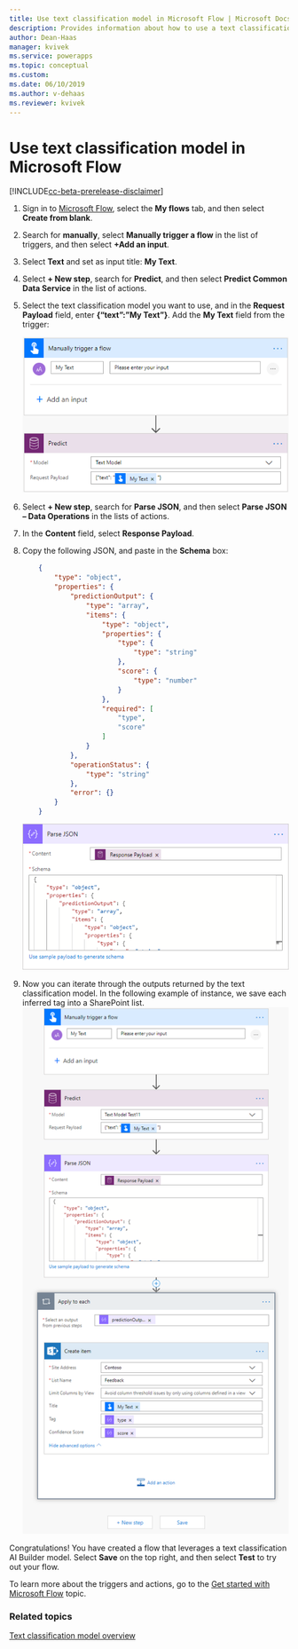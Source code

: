 ```yaml
---
title: Use text classification model in Microsoft Flow | Microsoft Docs
description: Provides information about how to use a text classification model in Microsoft Flow.
author: Dean-Haas
manager: kvivek
ms.service: powerapps
ms.topic: conceptual
ms.custom: 
ms.date: 06/10/2019
ms.author: v-dehaas
ms.reviewer: kvivek
---
```


# Use text classification model in Microsoft Flow

[!INCLUDE[cc-beta-prerelease-disclaimer](./includes/cc-beta-prerelease-disclaimer.md)]

1.	Sign in to [Microsoft Flow](https://flow.microsoft.com/), select the **My flows** tab, and then select **Create from blank**.
2.	Search for **manually**, select **Manually trigger a flow** in the list of triggers, and then select **+Add an input**.
3.	Select **Text** and set as input title: **My Text**.
4.	Select **+ New step**, search for **Predict**, and then select **Predict Common Data Service** in the list of actions.
5.	Select the text classification model you want to use, and in the **Request Payload** field, enter **{“text”:”My Text”}**. Add the **My Text** field from the trigger: 
   
    ![Trigger a flow screen](media/trigger-flow.png "trigger a flow screen")
 
6.	Select **+ New step**, search for **Parse JSON**, and then select **Parse JSON – Data Operations** in the lists of actions.
7.	In the **Content** field, select **Response Payload**.
8.	Copy the following JSON, and paste in the **Schema** box:

    ```json
        {
            "type": "object",
            "properties": {
                "predictionOutput": {
                    "type": "array",
                    "items": {
                        "type": "object",
                        "properties": {
                            "type": {
                                "type": "string"
                            },
                            "score": {
                                "type": "number"
                            }
                        },
                        "required": [
                            "type",
                            "score"
                        ]
                    }
                },
                "operationStatus": {
                    "type": "string"
                },
                "error": {}
            }
        }
    ```
        
    ![Parse JSON screen](media/parse-json.png "Parse JSON screen")

9.	Now you can iterate through the outputs returned by the text classification model. In the following example of instance, we save each inferred tag into a SharePoint list. 
![Save tags screens](media/save-tags.png "Save tags screens")

Congratulations! You have created a flow that leverages a text classification AI Builder model. Select **Save** on the top right, and then select **Test** to try out your flow.

To learn more about the triggers and actions, go to the [Get started with Microsoft Flow](/flow/getting-started) topic.


### Related topics
[Text classification model overview](text-classification-overview.md)

